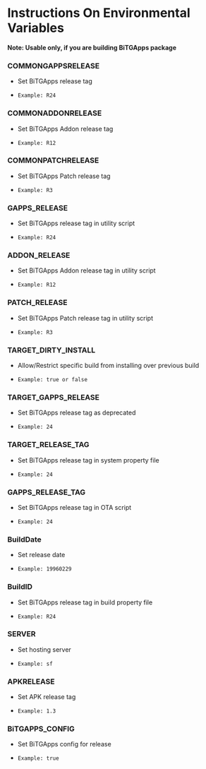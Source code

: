 # Instructions On Environmental Variables

**Note: Usable only, if you are building BiTGApps package**

### COMMONGAPPSRELEASE

* Set BiTGApps release tag

* `Example: R24`

### COMMONADDONRELEASE

* Set BiTGApps Addon release tag

* `Example: R12`

### COMMONPATCHRELEASE

* Set BiTGApps Patch release tag

* `Example: R3`

### GAPPS_RELEASE

* Set BiTGApps release tag in utility script

* `Example: R24`

### ADDON_RELEASE

* Set BiTGApps Addon release tag in utility script

* `Example: R12`

### PATCH_RELEASE

* Set BiTGApps Patch release tag in utility script

* `Example: R3`

### TARGET_DIRTY_INSTALL

* Allow/Restrict specific build from installing over previous build

* `Example: true or false`

### TARGET_GAPPS_RELEASE

* Set BiTGApps release tag as deprecated

* `Example: 24`

### TARGET_RELEASE_TAG

* Set BiTGApps release tag in system property file

* `Example: 24`

### GAPPS_RELEASE_TAG

* Set BiTGApps release tag in OTA script

* `Example: 24`

### BuildDate

* Set release date

* `Example: 19960229`

### BuildID

* Set BiTGApps release tag in build property file

* `Example: R24`

### SERVER

* Set hosting server

* `Example: sf`

### APKRELEASE

* Set APK release tag

* `Example: 1.3`

### BiTGAPPS_CONFIG

* Set BiTGApps config for release

* `Example: true`

